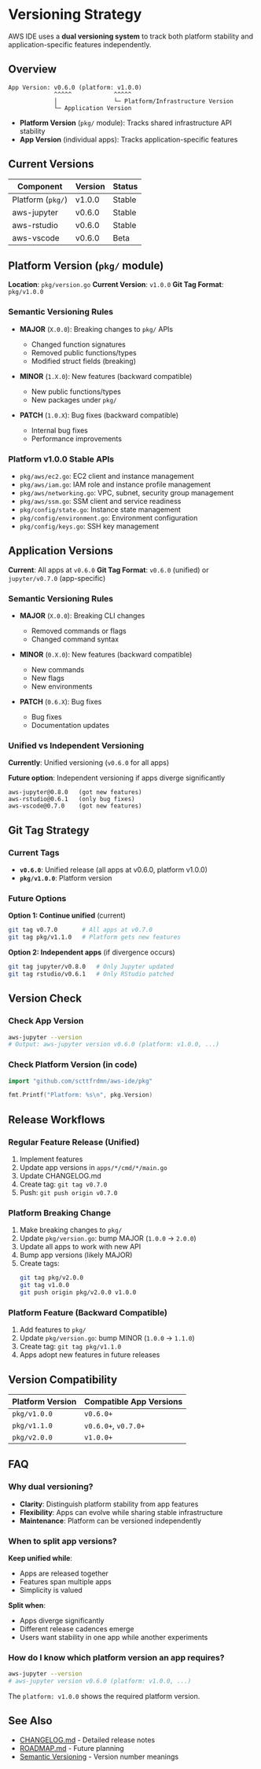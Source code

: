 # Versioning Strategy

AWS IDE uses a **dual versioning system** to track both platform stability and application-specific features independently.

## Overview

```
App Version: v0.6.0 (platform: v1.0.0)
             ^^^^^            ^^^^^
             │                └─ Platform/Infrastructure Version
             └─ Application Version
```

- **Platform Version** (`pkg/` module): Tracks shared infrastructure API stability
- **App Version** (individual apps): Tracks application-specific features

## Current Versions

| Component | Version | Status |
|-----------|---------|--------|
| Platform (`pkg/`) | v1.0.0 | Stable |
| aws-jupyter | v0.6.0 | Stable |
| aws-rstudio | v0.6.0 | Stable |
| aws-vscode | v0.6.0 | Beta |

## Platform Version (`pkg/` module)

**Location**: `pkg/version.go`
**Current Version**: `v1.0.0`
**Git Tag Format**: `pkg/v1.0.0`

### Semantic Versioning Rules

- **MAJOR** (`X.0.0`): Breaking changes to `pkg/` APIs
  - Changed function signatures
  - Removed public functions/types
  - Modified struct fields (breaking)

- **MINOR** (`1.X.0`): New features (backward compatible)
  - New public functions/types
  - New packages under `pkg/`

- **PATCH** (`1.0.X`): Bug fixes (backward compatible)
  - Internal bug fixes
  - Performance improvements

### Platform v1.0.0 Stable APIs

- `pkg/aws/ec2.go`: EC2 client and instance management
- `pkg/aws/iam.go`: IAM role and instance profile management
- `pkg/aws/networking.go`: VPC, subnet, security group management
- `pkg/aws/ssm.go`: SSM client and service readiness
- `pkg/config/state.go`: Instance state management
- `pkg/config/environment.go`: Environment configuration
- `pkg/config/keys.go`: SSH key management

## Application Versions

**Current**: All apps at `v0.6.0`
**Git Tag Format**: `v0.6.0` (unified) or `jupyter/v0.7.0` (app-specific)

### Semantic Versioning Rules

- **MAJOR** (`X.0.0`): Breaking CLI changes
  - Removed commands or flags
  - Changed command syntax

- **MINOR** (`0.X.0`): New features (backward compatible)
  - New commands
  - New flags
  - New environments

- **PATCH** (`0.6.X`): Bug fixes
  - Bug fixes
  - Documentation updates

### Unified vs Independent Versioning

**Currently**: Unified versioning (`v0.6.0` for all apps)

**Future option**: Independent versioning if apps diverge significantly
```
aws-jupyter@0.8.0   (got new features)
aws-rstudio@0.6.1   (only bug fixes)
aws-vscode@0.7.0    (got new features)
```

## Git Tag Strategy

### Current Tags
- **`v0.6.0`**: Unified release (all apps at v0.6.0, platform v1.0.0)
- **`pkg/v1.0.0`**: Platform version

### Future Options

**Option 1: Continue unified** (current)
```bash
git tag v0.7.0       # All apps at v0.7.0
git tag pkg/v1.1.0   # Platform gets new features
```

**Option 2: Independent apps** (if divergence occurs)
```bash
git tag jupyter/v0.8.0   # Only Jupyter updated
git tag rstudio/v0.6.1   # Only RStudio patched
```

## Version Check

### Check App Version
```bash
aws-jupyter --version
# Output: aws-jupyter version v0.6.0 (platform: v1.0.0, ...)
```

### Check Platform Version (in code)
```go
import "github.com/scttfrdmn/aws-ide/pkg"

fmt.Printf("Platform: %s\n", pkg.Version)
```

## Release Workflows

### Regular Feature Release (Unified)
1. Implement features
2. Update app versions in `apps/*/cmd/*/main.go`
3. Update CHANGELOG.md
4. Create tag: `git tag v0.7.0`
5. Push: `git push origin v0.7.0`

### Platform Breaking Change
1. Make breaking changes to `pkg/`
2. Update `pkg/version.go`: bump MAJOR (`1.0.0` → `2.0.0`)
3. Update all apps to work with new API
4. Bump app versions (likely MAJOR)
5. Create tags:
   ```bash
   git tag pkg/v2.0.0
   git tag v1.0.0
   git push origin pkg/v2.0.0 v1.0.0
   ```

### Platform Feature (Backward Compatible)
1. Add features to `pkg/`
2. Update `pkg/version.go`: bump MINOR (`1.0.0` → `1.1.0`)
3. Create tag: `git tag pkg/v1.1.0`
4. Apps adopt new features in future releases

## Version Compatibility

| Platform Version | Compatible App Versions |
|-----------------|------------------------|
| `pkg/v1.0.0`    | `v0.6.0+`              |
| `pkg/v1.1.0`    | `v0.6.0+`, `v0.7.0+`   |
| `pkg/v2.0.0`    | `v1.0.0+`              |

## FAQ

### Why dual versioning?

- **Clarity**: Distinguish platform stability from app features
- **Flexibility**: Apps can evolve while sharing stable infrastructure
- **Maintenance**: Platform can be versioned independently

### When to split app versions?

**Keep unified while**:
- Apps are released together
- Features span multiple apps
- Simplicity is valued

**Split when**:
- Apps diverge significantly
- Different release cadences emerge
- Users want stability in one app while another experiments

### How do I know which platform version an app requires?

```bash
aws-jupyter --version
# aws-jupyter version v0.6.0 (platform: v1.0.0, ...)
```

The `platform: v1.0.0` shows the required platform version.

## See Also

- [CHANGELOG.md](CHANGELOG.md) - Detailed release notes
- [ROADMAP.md](ROADMAP.md) - Future planning
- [Semantic Versioning](https://semver.org/) - Version number meanings
